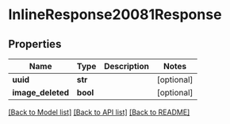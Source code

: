 # InlineResponse20081Response

## Properties
Name | Type | Description | Notes
------------ | ------------- | ------------- | -------------
**uuid** | **str** |  | [optional] 
**image_deleted** | **bool** |  | [optional] 

[[Back to Model list]](../README.md#documentation-for-models) [[Back to API list]](../README.md#documentation-for-api-endpoints) [[Back to README]](../README.md)


